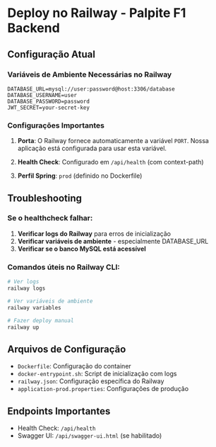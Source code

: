 # Deploy no Railway - Palpite F1 Backend

## Configuração Atual

### Variáveis de Ambiente Necessárias no Railway

```
DATABASE_URL=mysql://user:password@host:3306/database
DATABASE_USERNAME=user
DATABASE_PASSWORD=password
JWT_SECRET=your-secret-key
```

### Configurações Importantes

1. **Porta**: O Railway fornece automaticamente a variável `PORT`. Nossa aplicação está configurada para usar esta variável.

2. **Health Check**: Configurado em `/api/health` (com context-path)

3. **Perfil Spring**: `prod` (definido no Dockerfile)

## Troubleshooting

### Se o healthcheck falhar:

1. **Verificar logs do Railway** para erros de inicialização
2. **Verificar variáveis de ambiente** - especialmente DATABASE_URL
3. **Verificar se o banco MySQL está acessível**

### Comandos úteis no Railway CLI:

```bash
# Ver logs
railway logs

# Ver variáveis de ambiente
railway variables

# Fazer deploy manual
railway up
```

## Arquivos de Configuração

- `Dockerfile`: Configuração do container
- `docker-entrypoint.sh`: Script de inicialização com logs
- `railway.json`: Configuração específica do Railway
- `application-prod.properties`: Configurações de produção

## Endpoints Importantes

- Health Check: `/api/health`
- Swagger UI: `/api/swagger-ui.html` (se habilitado)